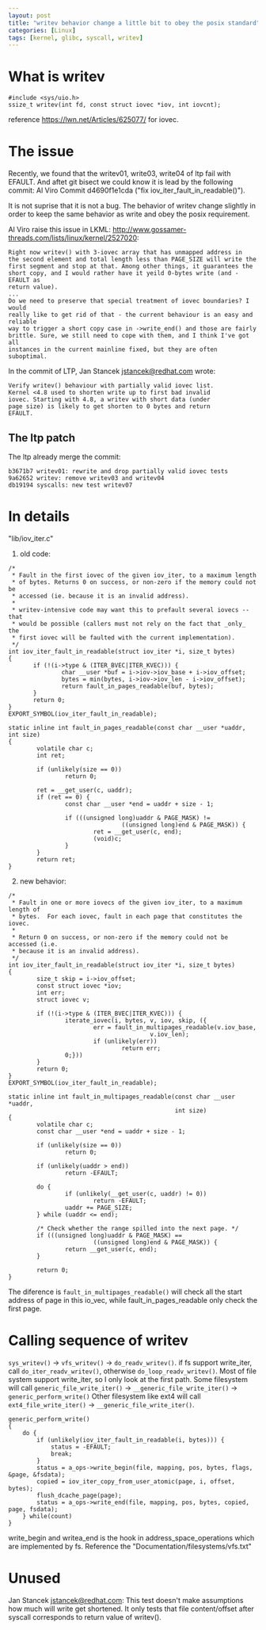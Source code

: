 ```yaml
---
layout: post
title: "writev behavior change a little bit to obey the posix standard"
categories: [Linux]
tags: [kernel, glibc, syscall, writev]
---
```


# What is writev
```
#include <sys/uio.h>
ssize_t writev(int fd, const struct iovec *iov, int iovcnt);
```
reference <https://lwn.net/Articles/625077/> for iovec.

# The issue
Recently, we found that the writev01, write03, write04 of ltp fail with EFAULT. And aftet git bisect we could know it is lead by the following commit: Al Viro Commit d4690f1e1cda ("fix iov_iter_fault_in_readable()").

It is not suprise that it is not a bug. The behavior of writev change slightly in order to keep the same behavior as write and obey the posix requirement.

Al Viro raise this issue in LKML: <http://www.gossamer-threads.com/lists/linux/kernel/2527020>:
```
Right now writev() with 3-iovec array that has unmapped address in
the second element and total length less than PAGE_SIZE will write the
first segment and stop at that. Among other things, it guarantees the
short copy, and I would rather have it yeild 0-bytes write (and -EFAULT as
return value).
...
Do we need to preserve that special treatment of iovec boundaries? I would
really like to get rid of that - the current behaviour is an easy and reliable
way to trigger a short copy case in ->write_end() and those are fairly
brittle. Sure, we still need to cope with them, and I think I've got all
instances in the current mainline fixed, but they are often suboptimal.
```

In the commit of LTP, Jan Stancek <jstancek@redhat.com> wrote:
```
Verify writev() behaviour with partially valid iovec list.
Kernel <4.8 used to shorten write up to first bad invalid
iovec. Starting with 4.8, a writev with short data (under
page size) is likely to get shorten to 0 bytes and return
EFAULT.
```

## The ltp patch
The ltp already merge the commit:
```
b3671b7 writev01: rewrite and drop partially valid iovec tests
9a62652 writev: remove writev03 and writev04
db19194 syscalls: new test writev07
```

# In details
"lib/iov_iter.c"
1.  old code:
```
/*
 * Fault in the first iovec of the given iov_iter, to a maximum length
 * of bytes. Returns 0 on success, or non-zero if the memory could not be
 * accessed (ie. because it is an invalid address).
 *
 * writev-intensive code may want this to prefault several iovecs -- that
 * would be possible (callers must not rely on the fact that _only_ the
 * first iovec will be faulted with the current implementation).
 */
int iov_iter_fault_in_readable(struct iov_iter *i, size_t bytes)
{
       if (!(i->type & (ITER_BVEC|ITER_KVEC))) {
               char __user *buf = i->iov->iov_base + i->iov_offset;
               bytes = min(bytes, i->iov->iov_len - i->iov_offset);
               return fault_in_pages_readable(buf, bytes);
       }
       return 0;
}
EXPORT_SYMBOL(iov_iter_fault_in_readable);

static inline int fault_in_pages_readable(const char __user *uaddr, int size)
{
        volatile char c;
        int ret;

        if (unlikely(size == 0))
                return 0;

        ret = __get_user(c, uaddr);
        if (ret == 0) {
                const char __user *end = uaddr + size - 1;

                if (((unsigned long)uaddr & PAGE_MASK) !=
                                ((unsigned long)end & PAGE_MASK)) {
                        ret = __get_user(c, end);
                        (void)c;
                }
        }
        return ret;
}
```

2.  new behavior:
```
/*
 * Fault in one or more iovecs of the given iov_iter, to a maximum length of
 * bytes.  For each iovec, fault in each page that constitutes the iovec.
 *
 * Return 0 on success, or non-zero if the memory could not be accessed (i.e.
 * because it is an invalid address).
 */
int iov_iter_fault_in_readable(struct iov_iter *i, size_t bytes)
{
        size_t skip = i->iov_offset;
        const struct iovec *iov;
        int err;
        struct iovec v;

        if (!(i->type & (ITER_BVEC|ITER_KVEC))) {
                iterate_iovec(i, bytes, v, iov, skip, ({
                        err = fault_in_multipages_readable(v.iov_base,
                                        v.iov_len);
                        if (unlikely(err))
                                return err;
                0;}))
        }
        return 0;
}
EXPORT_SYMBOL(iov_iter_fault_in_readable);

static inline int fault_in_multipages_readable(const char __user *uaddr,
                                               int size)
{
        volatile char c;
        const char __user *end = uaddr + size - 1;

        if (unlikely(size == 0))
                return 0;

        if (unlikely(uaddr > end))
                return -EFAULT;

        do {
                if (unlikely(__get_user(c, uaddr) != 0))
                        return -EFAULT;
                uaddr += PAGE_SIZE;
        } while (uaddr <= end);

        /* Check whether the range spilled into the next page. */
        if (((unsigned long)uaddr & PAGE_MASK) ==
                        ((unsigned long)end & PAGE_MASK)) {
                return __get_user(c, end);
        }

        return 0;
}
```

The diference is `fault_in_multipages_readable()` will check all the start address of page in this io_vec, while fault_in_pages_readable only check the first  page.

# Calling sequence of writev
`sys_writev()` -> `vfs_writev()` -> `do_readv_writev()`.
if fs support write_iter, call `do_iter_readv_writev()`, otherwise `do_loop_readv_writev()`. Most of file system support write_iter, so I only look at the first path.
Some filesystem will call `generic_file_write_iter()` -> `__generic_file_write_iter()` -> `generic_perform_write()`
Other filesystem like ext4 will call `ext4_file_write_iter()` -> `__generic_file_write_iter()`.

```
generic_perform_write()
{
    do {
        if (unlikely(iov_iter_fault_in_readable(i, bytes))) {
            status = -EFAULT;
            break;
        }
        status = a_ops->write_begin(file, mapping, pos, bytes, flags, &page, &fsdata);
        copied = iov_iter_copy_from_user_atomic(page, i, offset, bytes);
        flush_dcache_page(page);
        status = a_ops->write_end(file, mapping, pos, bytes, copied, page, fsdata);
    } while(count)
}
```

write_begin and writea_end is the hook in address_space_operations which are implemented by fs. Reference the "Documentation/filesystems/vfs.txt"

# Unused
Jan Stancek <jstancek@redhat.com>:
This test doesn't make assumptions how much will write get
shortened. It only tests that file content/offset after
syscall corresponds to return value of writev().

